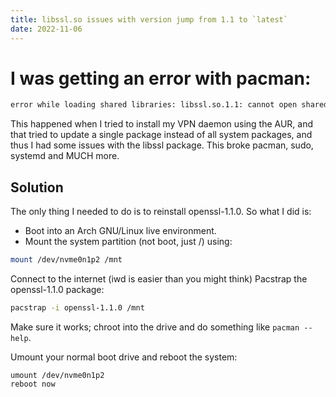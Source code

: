 ```yaml
---
title: libssl.so issues with version jump from 1.1 to `latest`
date: 2022-11-06
---
```


# I was getting an error with pacman:

```sh
error while loading shared libraries: libssl.so.1.1: cannot open shared object file: No such file or directory
```

This happened when I tried to install my VPN daemon using the AUR, and that tried to update a single package instead of all system packages, and thus I had some issues with the libssl package. This broke pacman, sudo, systemd and MUCH more.

## Solution

The only thing I needed to do is to reinstall openssl-1.1.0. So what I did is:
 * Boot into an Arch GNU/Linux live environment.
 * Mount the system partition (not boot, just /) using:

```sh
mount /dev/nvme0n1p2 /mnt
```

Connect to the internet (iwd is easier than you might think)
Pacstrap the openssl-1.1.0 package:

```sh
pacstrap -i openssl-1.1.0 /mnt
```

Make sure it works; chroot into the drive and do something like `pacman --help`.

Umount your normal boot drive and reboot the system:

```
umount /dev/nvme0n1p2
reboot now
```
